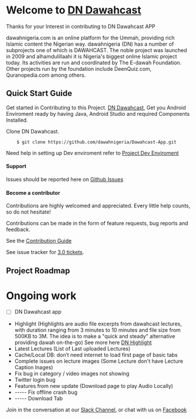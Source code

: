 
# Welcome to [DN Dawahcast](https://play.google.com/store/apps/details?id=com.apps.dawahcast&hl=en) 

Thanks for your Interest in contributing to DN Dawahcast APP

dawahnigeria.com is an online platform for the Ummah, providing rich Islamic content the Nigerian way.
dawahnigeria (DN) has a number of subprojects one of which is DAWAHCAST.
The noble project was launched in 2009 and alhamdulillaahi it is Nigeria's biggest online Islamic project today.
Its activities are run and coordinated by The E-dawah Foundation.
Other projects run by the foundation include DeenQuiz.com, Quranopedia.com among others.

## Quick Start Guide

Get started in Contributing to this Project. [DN Dawahcast](https://play.google.com/store/apps/details?id=com.apps.dawahcast&hl=en), 
Get you Android Enviroment ready  by having  Java, Android Studio and required Components Installed.

Clone DN Dawahcast.

        $ git clone https://github.com/dawahnigeria/Dawahcast-App.git
        
        
Need help in setting up Dev enviroment refer to [Project Dev Enviroment](https://github.com/dawahnigeria/Dawahcast-App/edit/master/SETUP_DEV.md)
#### Support
Issues should be reported here on [Github Issues](https://github.com/dawahnigeria/Dawahcast-App/issues)


#### Become a contributor
Contributions are highly welcomed and appreciated. Every little help counts, so do not hesitate!

Contributions can be made in the form of feature requests, bug reports and feedback.


See the [Contribution Guide](https://github.com/dawahnigeria/Dawahcast-App/blob/master/CONTRIBUTING.md)

See issue tracker for [3.0 tickets](https://github.com/dawahnigeria/Dawahcast-App/issues).

## Project Roadmap

# Ongoing work 
* [ ] DN Dawahcast app
- Highlight (Highlights are audio file excerpts from dawahcast lectures, with duration ranging from 3 minutes to 10 minutes and file size from 500KB to 3M. The idea is to make a "quick and steady" alternative providing dawah on-the-go) See more here [DN Highlight](http://dawahnigeria.com/highlight/)
- Latest Lectures (List of Last uploaded Lectures)
- Cache/Local DB: don’t need internet to load first page of basic tabs
- Complete issues on lecture images (Some Lecture don't have Lecture Caption Inages) 
- Fix bug in category / video images not showing
- Twitter login bug 
- Features from new update (Download page to play Audio Locally)
- ----- Fix offline crash bug
- ----- Download Tab



Join in the conversation at our [Slack Channel](http://bit.ly/JoinDNTechSlackCommunity), or chat with us on [Facebook](https://facebook.com/dawahnigeria) 
